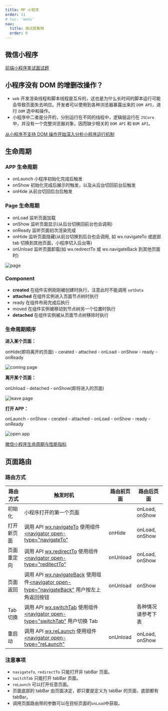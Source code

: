 ```yaml
---
title: MP 小程序
order: 11
# toc: 'menu'
nav:
  title: 面试题集锦
  order: 0
---
```


## 微信小程序

[前端小程序笔试面试题](https://juejin.cn/post/6844903966342381581)

## 小程序没有 DOM 的增删改操作？

- `web` 开发渲染线程和脚本线程是互斥的，这也是为什么长时间的脚本运行可能会导致页面失去响应。开发者可以使用到各种浏览器暴露出来的 `DOM API`，进行 `DOM` 选中和操作。
- 小程序中二者是分开的，分别运行在不同的线程中，逻辑层运行在 `JSCore` 中，并没有一个完整浏览器对象，因而缺少相关的 `DOM API` 和 `BOM API`。

[从小程序不支持 DOM 操作开始深入分析小程序运行机制](https://juejin.cn/post/6844904152137482247)

## 生命周期

### APP 生命周期

- onLaunch 小程序初始化完成后触发
- onShow 初始化完成后展示时触发，以及从后台切回前台后触发
- onHide 从前台切回后台后触发

### Page 生命周期

- onLoad 监听页面加载
- onShow 监听页面显示(从后台切换回前台也会调用)
- onReady 监听页面初次渲染完成
- onHide 监听页面隐藏(从前台切换到后台也会调用, 如 wx.navigateTo 或底部 tab 切换到其他页面，小程序切入后台等)
- onUnload 监听页面卸载(如 wx.redirectTo 或 wx.navigateBack 到其他页面时)

![page](https://res.wx.qq.com/wxdoc/dist/assets/img/page-lifecycle.2e646c86.png)

### Component

- **created** 在组件实例刚刚被创建时执行，注意此时不能调用 `setData`
- **attached** 在组件实例进入页面节点树时执行
- ready 在组件布局完成后执行
- moved 在组件实例被移动到节点树另一个位置时执行
- **detached** 在组件实例被从页面节点树移除时执行

### 生命周期顺序

**进入某个页面：**

onHide(即将离开的页面) - cerated - attached - onLoad - onShow - ready - onReady

![coming page](https://p1-jj.byteimg.com/tos-cn-i-t2oaga2asx/gold-user-assets/2019/4/30/16a6dc51e451d202~tplv-t2oaga2asx-watermark.awebp)

**离开某个页面：**

onUnload - detached - onShow(即将进入的页面)

![leave page](https://p1-jj.byteimg.com/tos-cn-i-t2oaga2asx/gold-user-assets/2019/4/30/16a6dc8bb6e33965~tplv-t2oaga2asx-watermark.awebp)

**打开 APP：**

onLaunch - onShow - cerated - attached - onLoad - onShow - ready - onReady

![open app](https://p1-jj.byteimg.com/tos-cn-i-t2oaga2asx/gold-user-assets/2019/4/30/16a6dc92b70169b5~tplv-t2oaga2asx-watermark.awebp)

[微信小程序生命周期与性能指标](https://juejin.cn/post/6844903833852706823)

## 页面路由

### 路由方式

| 路由方式   | 触发时机                                                                                                                                                                                                                                                  | 路由前页面 | 路由后页面         |
| ---------- | --------------------------------------------------------------------------------------------------------------------------------------------------------------------------------------------------------------------------------------------------------- | ---------- | ------------------ |
| 初始化     | 小程序打开的第一个页面                                                                                                                                                                                                                                    |            | onLoad, onShow     |
| 打开新页面 | 调用 API [wx.navigateTo](https://developers.weixin.qq.com/miniprogram/dev/api/route/wx.navigateTo.html) 使用组件 [<navigator open-type="navigateTo"](https://developers.weixin.qq.com/miniprogram/dev/component/navigator.html)                           | onHide     | onLoad, onShow     |
| 页面重定向 | 调用 API [wx.redirectTo](https://developers.weixin.qq.com/miniprogram/dev/api/route/wx.redirectTo.html) 使用组件 [<navigator open-type="reditectTo"](https://developers.weixin.qq.com/miniprogram/dev/component/navigator.html)                           | onUnload   | onLoad, onShow     |
| 页面返回   | 调用 API [wx.navigateBack](https://developers.weixin.qq.com/miniprogram/dev/api/route/wx.navigateBack.html) 使用组件[<navigator open-type="navigateBack"](https://developers.weixin.qq.com/miniprogram/dev/component/navigator.html) 用户按左上角返回按钮 | onUnload   | onShow             |
| Tab 切换   | 调用 API [wx.switchTab](https://developers.weixin.qq.com/miniprogram/dev/api/route/wx.switchTab.html) 使用组件 [<navigator open-type="switchTab"](https://developers.weixin.qq.com/miniprogram/dev/component/navigator.html) 用户切换 Tab                 |            | 各种情况请参考下表 |
| 重启动     | 调用 API [wx.reLaunch](https://developers.weixin.qq.com/miniprogram/dev/api/route/wx.reLaunch.html) 使用组件 [<navigator open-type="reLaunch"](https://developers.weixin.qq.com/miniprogram/dev/component/navigator.html)                                 | onUnload   | onLoad, onShow     |

### 注意事项

- `navigateTo`, `redirectTo` 只能打开非 tabBar 页面。
- `switchTab` 只能打开 tabBar 页面。
- `reLaunch` 可以打开任意页面。
- 页面底部的 tabBar 由页面决定，即只要是定义为 tabBar 的页面，底部都有 tabBar。
- 调用页面路由带的参数可以在目标页面的`onLoad`中获取。
